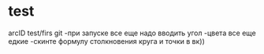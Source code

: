 # test
arcID test/firs git
-при запуске все еще надо вводить угол
-цвета все еще едкие
-скинте формулу столкновения круга и точки в вк))
